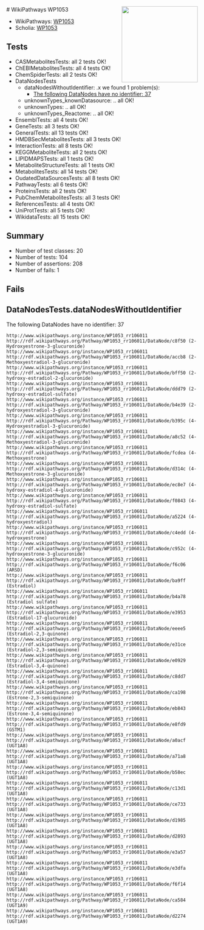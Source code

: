 <img style="float: right; width: 200px" src="https://upload.wikimedia.org/wikipedia/commons/thumb/8/83/Wplogo_with_text_500.png/640px-Wplogo_with_text_500.png" />
# WikiPathways WP1053

* WikiPathways: [WP1053](https://wikipathways.org/pathways/WP1053)
* Scholia: [WP1053](https://scholia.toolforge.org/wikipathways/WP1053)
## Tests
* CASMetabolitesTests: all 2 tests OK!
* ChEBIMetabolitesTests: all 4 tests OK!
* ChemSpiderTests: all 2 tests OK!
* DataNodesTests
    * dataNodesWithoutIdentifier: .x we found 1 problem(s):
        * [The following DataNodes have no identifier: 37](#8792c4d5)
    * unknownTypes_knownDatasource: .. all OK!
    * unknownTypes: .. all OK!
    * unknownTypes_Reactome: .. all OK!
* EnsemblTests: all 4 tests OK!
* GeneTests: all 3 tests OK!
* GeneralTests: all 13 tests OK!
* HMDBSecMetabolitesTests: all 3 tests OK!
* InteractionTests: all 8 tests OK!
* KEGGMetaboliteTests: all 2 tests OK!
* LIPIDMAPSTests: all 1 tests OK!
* MetaboliteStructureTests: all 1 tests OK!
* MetabolitesTests: all 14 tests OK!
* OudatedDataSourcesTests: all 8 tests OK!
* PathwayTests: all 6 tests OK!
* ProteinsTests: all 2 tests OK!
* PubChemMetabolitesTests: all 3 tests OK!
* ReferencesTests: all 4 tests OK!
* UniProtTests: all 5 tests OK!
* WikidataTests: all 15 tests OK!


## Summary

* Number of test classes: 20
* Number of tests: 104
* Number of assertions: 208
* Number of fails: 1

## Fails

<a name="8792c4d5" />

## DataNodesTests.dataNodesWithoutIdentifier

The following DataNodes have no identifier: 37
```
http://www.wikipathways.org/instance/WP1053_rr106011 http://rdf.wikipathways.org/Pathway/WP1053_rr106011/DataNode/c8f50 (2-Hydroxyestrone-3-glucuronide)
http://www.wikipathways.org/instance/WP1053_rr106011 http://rdf.wikipathways.org/Pathway/WP1053_rr106011/DataNode/accb8 (2-Methoxyestradiol-3-glucuronide)
http://www.wikipathways.org/instance/WP1053_rr106011 http://rdf.wikipathways.org/Pathway/WP1053_rr106011/DataNode/bff50 (2-hydroxy-estradiol-2-glucuronide)
http://www.wikipathways.org/instance/WP1053_rr106011 http://rdf.wikipathways.org/Pathway/WP1053_rr106011/DataNode/ddd79 (2-hydroxy-estradiol-sulfate)
http://www.wikipathways.org/instance/WP1053_rr106011 http://rdf.wikipathways.org/Pathway/WP1053_rr106011/DataNode/b4e39 (2-hydroxyestradiol-3-glucuronide)
http://www.wikipathways.org/instance/WP1053_rr106011 http://rdf.wikipathways.org/Pathway/WP1053_rr106011/DataNode/b395c (4-Hydroxyestradiol-3-glucuronide)
http://www.wikipathways.org/instance/WP1053_rr106011 http://rdf.wikipathways.org/Pathway/WP1053_rr106011/DataNode/a8c52 (4-Methoxyestradiol-3-glucuronide)
http://www.wikipathways.org/instance/WP1053_rr106011 http://rdf.wikipathways.org/Pathway/WP1053_rr106011/DataNode/fcdea (4-Methoxyestrone)
http://www.wikipathways.org/instance/WP1053_rr106011 http://rdf.wikipathways.org/Pathway/WP1053_rr106011/DataNode/d314c (4-Methoxyestrone-3-glucuronide)
http://www.wikipathways.org/instance/WP1053_rr106011 http://rdf.wikipathways.org/Pathway/WP1053_rr106011/DataNode/ec8e7 (4-hydroxy-estradiol-4-glucuronide)
http://www.wikipathways.org/instance/WP1053_rr106011 http://rdf.wikipathways.org/Pathway/WP1053_rr106011/DataNode/f0843 (4-hydroxy-estradiol-sulfate)
http://www.wikipathways.org/instance/WP1053_rr106011 http://rdf.wikipathways.org/Pathway/WP1053_rr106011/DataNode/a5224 (4-hydroxyestradiol)
http://www.wikipathways.org/instance/WP1053_rr106011 http://rdf.wikipathways.org/Pathway/WP1053_rr106011/DataNode/c4edd (4-hydroxyestrone)
http://www.wikipathways.org/instance/WP1053_rr106011 http://rdf.wikipathways.org/Pathway/WP1053_rr106011/DataNode/c952c (4-hydroxyestrone-3-glucuronide)
http://www.wikipathways.org/instance/WP1053_rr106011 http://rdf.wikipathways.org/Pathway/WP1053_rr106011/DataNode/f6c06 (ARSD)
http://www.wikipathways.org/instance/WP1053_rr106011 http://rdf.wikipathways.org/Pathway/WP1053_rr106011/DataNode/ba9ff (Estradiol)
http://www.wikipathways.org/instance/WP1053_rr106011 http://rdf.wikipathways.org/Pathway/WP1053_rr106011/DataNode/b4a78 (Estradiol sulfate)
http://www.wikipathways.org/instance/WP1053_rr106011 http://rdf.wikipathways.org/Pathway/WP1053_rr106011/DataNode/e3953 (Estradiol-17-glucuronide)
http://www.wikipathways.org/instance/WP1053_rr106011 http://rdf.wikipathways.org/Pathway/WP1053_rr106011/DataNode/eeee5 (Estradiol-2,3-quinone)
http://www.wikipathways.org/instance/WP1053_rr106011 http://rdf.wikipathways.org/Pathway/WP1053_rr106011/DataNode/e31ce (Estradiol-2,3-semiquinone)
http://www.wikipathways.org/instance/WP1053_rr106011 http://rdf.wikipathways.org/Pathway/WP1053_rr106011/DataNode/e0929 (Estradiol-3,4-quinone)
http://www.wikipathways.org/instance/WP1053_rr106011 http://rdf.wikipathways.org/Pathway/WP1053_rr106011/DataNode/c8dd7 (Estradiol-3,4-semiquinone)
http://www.wikipathways.org/instance/WP1053_rr106011 http://rdf.wikipathways.org/Pathway/WP1053_rr106011/DataNode/ca198 (Estrone-2,3-semiquinone)
http://www.wikipathways.org/instance/WP1053_rr106011 http://rdf.wikipathways.org/Pathway/WP1053_rr106011/DataNode/eb843 (Estrone-3,4-semiquinone)
http://www.wikipathways.org/instance/WP1053_rr106011 http://rdf.wikipathways.org/Pathway/WP1053_rr106011/DataNode/e8fd9 (GSTM1)
http://www.wikipathways.org/instance/WP1053_rr106011 http://rdf.wikipathways.org/Pathway/WP1053_rr106011/DataNode/a0acf (UGT1A8)
http://www.wikipathways.org/instance/WP1053_rr106011 http://rdf.wikipathways.org/Pathway/WP1053_rr106011/DataNode/a71a8 (UGT1A8)
http://www.wikipathways.org/instance/WP1053_rr106011 http://rdf.wikipathways.org/Pathway/WP1053_rr106011/DataNode/b58ec (UGT1A8)
http://www.wikipathways.org/instance/WP1053_rr106011 http://rdf.wikipathways.org/Pathway/WP1053_rr106011/DataNode/c13d1 (UGT1A8)
http://www.wikipathways.org/instance/WP1053_rr106011 http://rdf.wikipathways.org/Pathway/WP1053_rr106011/DataNode/ce733 (UGT1A8)
http://www.wikipathways.org/instance/WP1053_rr106011 http://rdf.wikipathways.org/Pathway/WP1053_rr106011/DataNode/d1985 (UGT1A8)
http://www.wikipathways.org/instance/WP1053_rr106011 http://rdf.wikipathways.org/Pathway/WP1053_rr106011/DataNode/d2893 (UGT1A8)
http://www.wikipathways.org/instance/WP1053_rr106011 http://rdf.wikipathways.org/Pathway/WP1053_rr106011/DataNode/e3a57 (UGT1A8)
http://www.wikipathways.org/instance/WP1053_rr106011 http://rdf.wikipathways.org/Pathway/WP1053_rr106011/DataNode/e3dfa (UGT1A8)
http://www.wikipathways.org/instance/WP1053_rr106011 http://rdf.wikipathways.org/Pathway/WP1053_rr106011/DataNode/f6f14 (UGT1A8)
http://www.wikipathways.org/instance/WP1053_rr106011 http://rdf.wikipathways.org/Pathway/WP1053_rr106011/DataNode/ca584 (UGT1A9)
http://www.wikipathways.org/instance/WP1053_rr106011 http://rdf.wikipathways.org/Pathway/WP1053_rr106011/DataNode/d2274 (UGT1A9)
```

